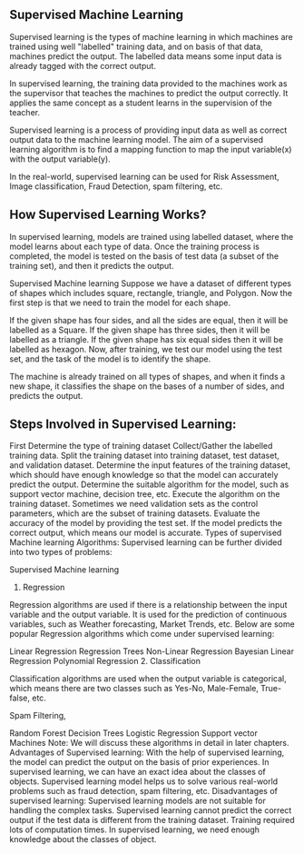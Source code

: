 ## Supervised Machine Learning
Supervised learning is the types of machine learning in which machines are trained using well "labelled" training data, and on basis of that data, machines predict the output. The labelled data means some input data is already tagged with the correct output.

In supervised learning, the training data provided to the machines work as the supervisor that teaches the machines to predict the output correctly. It applies the same concept as a student learns in the supervision of the teacher.

Supervised learning is a process of providing input data as well as correct output data to the machine learning model. The aim of a supervised learning algorithm is to find a mapping function to map the input variable(x) with the output variable(y).

In the real-world, supervised learning can be used for Risk Assessment, Image classification, Fraud Detection, spam filtering, etc.

How Supervised Learning Works?
-------------------------------------------------------------
In supervised learning, models are trained using labelled dataset, where the model learns about each type of data. Once the training process is completed, the model is tested on the basis of test data (a subset of the training set), and then it predicts the output.

Supervised Machine learning
Suppose we have a dataset of different types of shapes which includes square, rectangle, triangle, and Polygon. Now the first step is that we need to train the model for each shape.

If the given shape has four sides, and all the sides are equal, then it will be labelled as a Square.
If the given shape has three sides, then it will be labelled as a triangle.
If the given shape has six equal sides then it will be labelled as hexagon.
Now, after training, we test our model using the test set, and the task of the model is to identify the shape.

The machine is already trained on all types of shapes, and when it finds a new shape, it classifies the shape on the bases of a number of sides, and predicts the output.

Steps Involved in Supervised Learning:
--------------------------------
First Determine the type of training dataset
Collect/Gather the labelled training data.
Split the training dataset into training dataset, test dataset, and validation dataset.
Determine the input features of the training dataset, which should have enough knowledge so that the model can accurately predict the output.
Determine the suitable algorithm for the model, such as support vector machine, decision tree, etc.
Execute the algorithm on the training dataset. Sometimes we need validation sets as the control parameters, which are the subset of training datasets.
Evaluate the accuracy of the model by providing the test set. If the model predicts the correct output, which means our model is accurate.
Types of supervised Machine learning Algorithms:
Supervised learning can be further divided into two types of problems:

Supervised Machine learning
1. Regression

Regression algorithms are used if there is a relationship between the input variable and the output variable. It is used for the prediction of continuous variables, such as Weather forecasting, Market Trends, etc. Below are some popular Regression algorithms which come under supervised learning:


Linear Regression
Regression Trees
Non-Linear Regression
Bayesian Linear Regression
Polynomial Regression
2. Classification

Classification algorithms are used when the output variable is categorical, which means there are two classes such as Yes-No, Male-Female, True-false, etc.

Spam Filtering,

Random Forest
Decision Trees
Logistic Regression
Support vector Machines
Note: We will discuss these algorithms in detail in later chapters.
Advantages of Supervised learning:
With the help of supervised learning, the model can predict the output on the basis of prior experiences.
In supervised learning, we can have an exact idea about the classes of objects.
Supervised learning model helps us to solve various real-world problems such as fraud detection, spam filtering, etc.
Disadvantages of supervised learning:
Supervised learning models are not suitable for handling the complex tasks.
Supervised learning cannot predict the correct output if the test data is different from the training dataset.
Training required lots of computation times.
In supervised learning, we need enough knowledge about the classes of object.